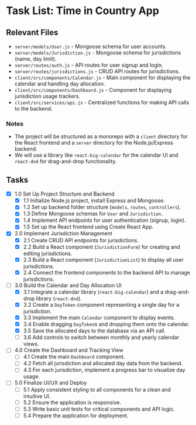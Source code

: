 # Task List: Time in Country App

## Relevant Files

- `server/models/User.js` - Mongoose schema for user accounts.
- `server/models/Jurisdiction.js` - Mongoose schema for jurisdictions (name, day limit).
- `server/routes/auth.js` - API routes for user signup and login.
- `server/routes/jurisdictions.js` - CRUD API routes for jurisdictions.
- `client/src/components/Calendar.js` - Main component for displaying the calendar and handling day allocation.
- `client/src/components/Dashboard.js` - Component for displaying jurisdiction usage trackers.
- `client/src/services/api.js` - Centralized functions for making API calls to the backend.

### Notes

- The project will be structured as a monorepo with a `client` directory for the React frontend and a `server` directory for the Node.js/Express backend.
- We will use a library like `react-big-calendar` for the calendar UI and `react-dnd` for drag-and-drop functionality.

## Tasks

- [x] 1.0 Set Up Project Structure and Backend
  - [x] 1.1 Initialize Node.js project, install Express and Mongoose.
  - [x] 1.2 Set up backend folder structure (`models`, `routes`, `controllers`).
  - [x] 1.3 Define Mongoose schemas for `User` and `Jurisdiction`.
  - [x] 1.4 Implement API endpoints for user authentication (signup, login).
  - [x] 1.5 Set up the React frontend using Create React App.

- [x] 2.0 Implement Jurisdiction Management
  - [x] 2.1 Create CRUD API endpoints for jurisdictions.
  - [x] 2.2 Build a React component (`JurisdictionForm`) for creating and editing jurisdictions.
  - [x] 2.3 Build a React component (`JurisdictionList`) to display all user jurisdictions.
  - [x] 2.4 Connect the frontend components to the backend API to manage jurisdictions.

- [ ] 3.0 Build the Calendar and Day Allocation UI
  - [x] 3.1 Integrate a calendar library (`react-big-calendar`) and a drag-and-drop library (`react-dnd`).
  - [x] 3.2 Create a `DayToken` component representing a single day for a jurisdiction.
  - [x] 3.3 Implement the main `Calendar` component to display events.
  - [x] 3.4 Enable dragging `DayToken`s and dropping them onto the calendar.
  - [x] 3.5 Save the allocated days to the database via an API call.
  - [ ] 3.6 Add controls to switch between monthly and yearly calendar views.

- [ ] 4.0 Create the Dashboard and Tracking View
  - [ ] 4.1 Create the main `Dashboard` component.
  - [ ] 4.2 Fetch all jurisdiction and allocated day data from the backend.
  - [ ] 4.3 For each jurisdiction, implement a progress bar to visualize day usage.

- [ ] 5.0 Finalize UI/UX and Deploy
  - [ ] 5.1 Apply consistent styling to all components for a clean and intuitive UI.
  - [ ] 5.2 Ensure the application is responsive.
  - [ ] 5.3 Write basic unit tests for critical components and API logic.
  - [ ] 5.4 Prepare the application for deployment.
